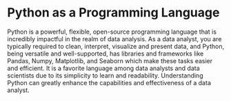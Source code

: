 # Python as a Programming Language

Python is a powerful, flexible, open-source programming language that is incredibly impactful in the realm of data analysis. As a data analyst, you are typically required to clean, interpret, visualize and present data, and Python, being versatile and well-supported, has libraries and frameworks like Pandas, Numpy, Matplotlib, and Seaborn which make these tasks easier and efficient. It is a favorite language among data analysts and data scientists due to its simplicity to learn and readability. Understanding Python can greatly enhance the capabilities and effectiveness of a data analyst.